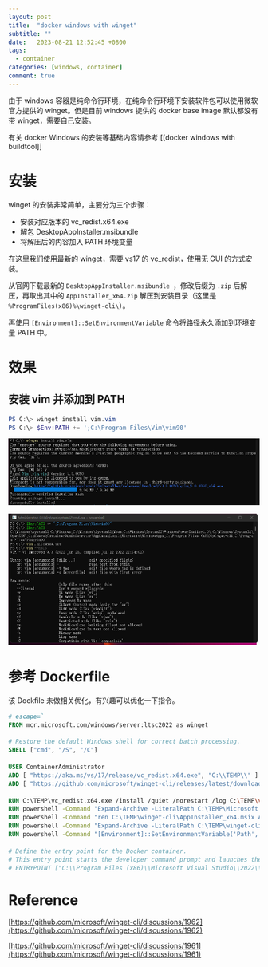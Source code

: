 ```yaml
---
layout: post
title:  "docker windows with winget"
subtitle: ""
date:   2023-08-21 12:52:45 +0800
tags:
  - container
categories: [windows, container]
comment: true
---
```


由于 windows 容器是纯命令行环境，在纯命令行环境下安装软件包可以使用微软官方提供的 winget。但是目前 windows 提供的 docker base image 默认都没有带 winget，需要自己安装。

有关 docker Windows 的安装等基础内容请参考 [[docker windows with buildtool]]

# 安装

winget 的安装非常简单，主要分为三个步骤：

- 安装对应版本的 vc_redist.x64.exe
- 解包 DesktopAppInstaller.msibundle
- 将解压后的内容加入 PATH 环境变量

在这里我们使用最新的 winget，需要 vs17 的 vc_redist，使用无 GUI 的方式安装。

从官网下载最新的 `DesktopAppInstaller.msibundle `，修改后缀为 `.zip` 后解压，再取出其中的 `AppInstaller_x64.zip` 解压到安装目录（这里是 `%ProgramFiles(x86)%\winget-cli\`）。

再使用 `[Environment]::SetEnvironmentVariable` 命令将路径永久添加到环境变量 PATH 中。

<!-- more -->
# 效果

## 安装 vim 并添加到 PATH

```powershell
PS C:\> winget install vim.vim
PS C:\> $Env:PATH += ';C:\Program Files\Vim\vim90'
```

![image-20220718201054549](https://raw.githubusercontent.com/Rickylss/pics/main/zuler_img/winget-install-vim.png)

![image-20220718201125263](https://raw.githubusercontent.com/Rickylss/pics/main/zuler_img/vim-help.png)

# 参考 Dockerfile

该 Dockfile 未做相关优化，有兴趣可以优化一下指令。

```dockerfile
# escape=`
FROM mcr.microsoft.com/windows/server:ltsc2022 as winget

# Restore the default Windows shell for correct batch processing.
SHELL ["cmd", "/S", "/C"]

USER ContainerAdministrator
ADD [ "https://aka.ms/vs/17/release/vc_redist.x64.exe", "C:\\TEMP\\" ]
ADD [ "https://github.com/microsoft/winget-cli/releases/latest/download/Microsoft.DesktopAppInstaller_8wekyb3d8bbwe.msixbundle", "C:\\TEMP\\Microsoft.DesktopAppInstaller.zip" ]

RUN C:\TEMP\vc_redist.x64.exe /install /quiet /norestart /log C:\TEMP\vc_redist.log
RUN powershell -Command "Expand-Archive -LiteralPath C:\TEMP\Microsoft.DesktopAppInstaller.zip -DestinationPath C:\TEMP\winget-cli -Force"
RUN powershell -Command "ren C:\TEMP\winget-cli\AppInstaller_x64.msix AppInstaller_x64.zip"
RUN powershell -Command "Expand-Archive -LiteralPath C:\TEMP\winget-cli\AppInstaller_x64.zip -DestinationPath '%ProgramFiles(x86)%\winget-cli\' -Force"
RUN powershell -Command "[Environment]::SetEnvironmentVariable('Path', $Env:PATH + ';%ProgramFiles(x86)%\winget-cli', 'Machine')"

# Define the entry point for the Docker container.
# This entry point starts the developer command prompt and launches the PowerShell shell.
# ENTRYPOINT ["C:\\Program Files (x86)\\Microsoft Visual Studio\\2022\\BuildTools\\Common7\\Tools\\VsDevCmd.bat", "&&", "powershell.exe", "-NoLogo", "-ExecutionPolicy", "Bypass"]

```

# Reference

[https://github.com/microsoft/winget-cli/discussions/1962](https://github.com/microsoft/winget-cli/discussions/1962)

[https://github.com/microsoft/winget-cli/discussions/1961](https://github.com/microsoft/winget-cli/discussions/1961)

